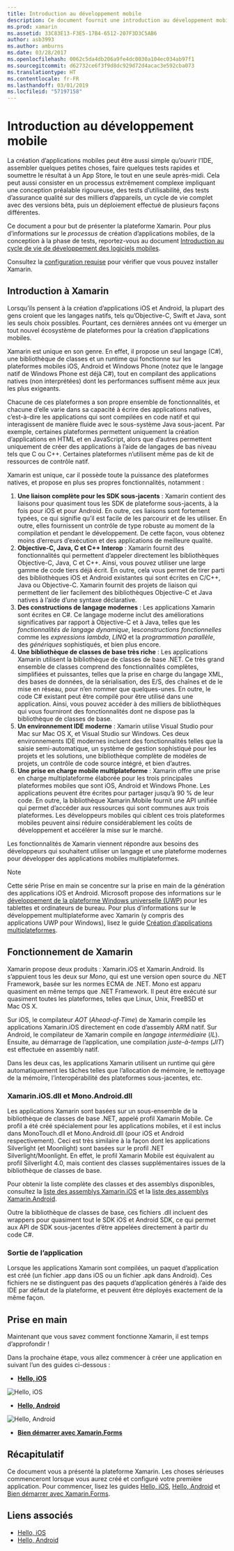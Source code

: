 ```yaml
---
title: Introduction au développement mobile
description: Ce document fournit une introduction au développement mobile. Il traite de Xamarin, de son fonctionnement et des applications qu’il génère.
ms.prod: xamarin
ms.assetid: 33C83E13-F3E5-17B4-6512-207F3D3C5AB6
author: asb3993
ms.author: amburns
ms.date: 03/28/2017
ms.openlocfilehash: 0062c5da4db206a9fe4dc0030a104ec034ab97f1
ms.sourcegitcommit: d62732ce6f3f9d8dc929d72d4acac3e592cba073
ms.translationtype: HT
ms.contentlocale: fr-FR
ms.lasthandoff: 03/01/2019
ms.locfileid: "57197158"
---
```

# <a name="introduction-to-mobile-development"></a>Introduction au développement mobile

La création d’applications mobiles peut être aussi simple qu’ouvrir l’IDE, assembler quelques petites choses, faire quelques tests rapides et soumettre le résultat à un App Store, le tout en une seule après-midi. Cela peut aussi consister en un processus extrêmement complexe impliquant une conception préalable rigoureuse, des tests d’utilisabilité, des tests d’assurance qualité sur des milliers d’appareils, un cycle de vie complet avec des versions bêta, puis un déploiement effectué de plusieurs façons différentes.

Ce document a pour but de présenter la plateforme Xamarin. Pour plus d’informations sur le *processus* de création d’applications mobiles, de la conception à la phase de tests, reportez-vous au document [Introduction au cycle de vie de développement des logiciels mobiles](~/cross-platform/get-started/introduction-to-mobile-sdlc.md).

Consultez la [configuration requise](~/cross-platform/get-started/requirements.md#macos-requirements) pour vérifier que vous pouvez installer Xamarin.

## <a name="introduction-to-xamarin"></a>Introduction à Xamarin

Lorsqu’ils pensent à la création d’applications iOS et Android, la plupart des gens croient que les langages natifs, tels qu’Objective-C, Swift et Java, sont les seuls choix possibles. Pourtant, ces dernières années ont vu émerger un tout nouvel écosystème de plateformes pour la création d’applications mobiles.

Xamarin est unique en son genre. En effet, il propose un seul langage (C#), une bibliothèque de classes et un runtime qui fonctionne sur les plateformes mobiles iOS, Android et Windows Phone (notez que le langage natif de Windows Phone est déjà C#), tout en compilant des applications natives (non interprétées) dont les performances suffisent même aux jeux les plus exigeants.

Chacune de ces plateformes a son propre ensemble de fonctionnalités, et chacune d’elle varie dans sa capacité à écrire des applications natives, c’est-à-dire les applications qui sont compilées en code natif et qui interagissent de manière fluide avec le sous-système Java sous-jacent. Par exemple, certaines plateformes permettent uniquement la création d’applications en HTML et en JavaScript, alors que d’autres permettent uniquement de créer des applications à l’aide de langages de bas niveau tels que C ou C++. Certaines plateformes n’utilisent même pas de kit de ressources de contrôle natif.

Xamarin est unique, car il possède toute la puissance des plateformes natives, et propose en plus ses propres fonctionnalités, notamment :

1.   **Une liaison complète pour les SDK sous-jacents** : Xamarin contient des liaisons pour quasiment tous les SDK de plateforme sous-jacents, à la fois pour iOS et pour Android. En outre, ces liaisons sont fortement typées, ce qui signifie qu’il est facile de les parcourir et de les utiliser. En outre, elles fournissent un contrôle de type robuste au moment de la compilation et pendant le développement. De cette façon, vous obtenez moins d’erreurs d’exécution et des applications de meilleure qualité.
1.   **Objective-C, Java, C et C++ Interop** : Xamarin fournit des fonctionnalités qui permettent d’appeler directement les bibliothèques Objective-C, Java, C et C++. Ainsi, vous pouvez utiliser une large gamme de code tiers déjà écrit. En outre, cela vous permet de tirer parti des bibliothèques iOS et Android existantes qui sont écrites en C/C++, Java ou Objective-C. Xamarin fournit des projets de liaison qui permettent de lier facilement des bibliothèques Objective-C et Java natives à l’aide d’une syntaxe déclarative.
1.   **Des constructions de langage modernes** : Les applications Xamarin sont écrites en C#. Ce langage moderne inclut des améliorations significatives par rapport à Objective-C et à Java, telles que les *fonctionnalités de langage dynamique*, les*constructions fonctionnelles* comme les *expressions lambda*, *LINQ* et la *programmation parallèle*, des *génériques*  sophistiqués, et bien plus encore.
1.   **Une bibliothèque de classes de base très riche** : Les applications Xamarin utilisent la bibliothèque de classes de base .NET. Ce très grand ensemble de classes comprend des fonctionnalités complètes, simplifiées et puissantes, telles que la prise en charge du langage XML, des bases de données, de la sérialisation, des E/S, des chaînes et de le mise en réseau, pour n’en nommer que quelques-unes. En outre, le code C# existant peut être compilé pour être utilisé dans une application. Ainsi, vous pouvez accéder à des milliers de bibliothèques qui vous fourniront des fonctionnalités dont ne dispose pas la bibliothèque de classes de base.
1.   **Un environnement IDE moderne** : Xamarin utilise Visual Studio pour Mac sur Mac OS X, et Visual Studio sur Windows. Ces deux environnements IDE modernes incluent des fonctionnalités telles que la saisie semi-automatique, un système de gestion sophistiqué pour les projets et les solutions, une bibliothèque complète de modèles de projets, un contrôle de code source intégré, et bien d’autres.
1.   **Une prise en charge mobile multiplateforme** : Xamarin offre une prise en charge multiplateforme élaborée pour les trois principales plateformes mobiles que sont iOS, Android et Windows Phone. Les applications peuvent être écrites pour partager jusqu’à 90 % de leur code. En outre, la bibliothèque Xamarin.Mobile fournit une API unifiée qui permet d’accéder aux ressources qui sont communes aux trois plateformes. Les développeurs mobiles qui ciblent ces trois plateformes mobiles peuvent ainsi réduire considérablement les coûts de développement et accélérer la mise sur le marché.


Les fonctionnalités de Xamarin viennent répondre aux besoins des développeurs qui souhaitent utiliser un langage et une plateforme modernes pour développer des applications mobiles multiplateformes.


> [!NOTE]
> Cette série Prise en main se concentre sur la prise en main de la génération des applications iOS et Android. Microsoft propose des informations sur le [développement de la plateforme Windows universelle (UWP)](https://docs.microsoft.com/windows/uwp/develop/) pour les tablettes et ordinateurs de bureau. Pour plus d’informations sur le développement multiplateforme avec Xamarin (y compris des applications UWP pour Windows), lisez le guide [Création d’applications multiplateformes](~/cross-platform/app-fundamentals/building-cross-platform-applications/index.md).



## <a name="how-does-xamarin-work"></a>Fonctionnement de Xamarin

Xamarin propose deux produits : Xamarin.iOS et Xamarin.Android. Ils s’appuient tous les deux sur *Mono*, qui est une version open source du .NET Framework, basée sur les normes ECMA de .NET. Mono est apparu quasiment en même temps que .NET Framework. Il peut être exécuté sur quasiment toutes les plateformes, telles que Linux, Unix, FreeBSD et Mac OS X.

Sur iOS, le compilateur *AOT* (*Ahead-of-Time*) de Xamarin compile les applications Xamarin.iOS directement en code d’assembly ARM natif. Sur Android, le compilateur de Xamarin compile en *langage intermédiaire* (*IL*). Ensuite, au démarrage de l’application, une compilation *juste-à-temps* (*JIT*) est effectuée en assembly natif.

Dans les deux cas, les applications Xamarin utilisent un runtime qui gère automatiquement les tâches telles que l’allocation de mémoire, le nettoyage de la mémoire, l’interopérabilité des plateformes sous-jacentes, etc.



### <a name="xamariniosdll-and-monoandroiddll"></a>Xamarin.iOS.dll et Mono.Android.dll

Les applications Xamarin sont basées sur un sous-ensemble de la bibliothèque de classes de base .NET, appelé profil Xamarin Mobile. Ce profil a été créé spécialement pour les applications mobiles, et il est inclus dans MonoTouch.dll et Mono.Android.dll (pour iOS et Android respectivement). Ceci est très similaire à la façon dont les applications Silverlight (et Moonlight) sont basées sur le profil .NET Silverlight/Moonlight. En effet, le profil Xamarin Mobile est équivalent au profil Silverlight 4.0, mais contient des classes supplémentaires issues de la bibliothèque de classes de base.

Pour obtenir la liste complète des classes et des assemblys disponibles, consultez la [liste des assemblys Xamarin.iOS](~/cross-platform/internals/available-assemblies.md?context=xamarin/ios) et la [liste des assemblys Xamarin.Android](~/cross-platform/internals/available-assemblies.md?context=xamarin/android).

Outre la bibliothèque de classes de base, ces fichiers .dll incluent des wrappers pour quasiment tout le SDK iOS et Android SDK, ce qui permet aux API de SDK sous-jacentes d’être appelées directement à partir du code C#.

### <a name="application-output"></a>Sortie de l’application

Lorsque les applications Xamarin sont compilées, un paquet d’application est créé (un fichier .app dans iOS ou un fichier .apk dans Android). Ces fichiers ne se distinguent pas des paquets d’application générés à l’aide des IDE par défaut de la plateforme, et peuvent être déployés exactement de la même façon.

## <a name="getting-started"></a>Prise en main

Maintenant que vous savez comment fonctionne Xamarin, il est temps d’approfondir !

Dans la prochaine étape, vous allez commencer à créer une application en suivant l’un des guides ci-dessous :

* [**Hello, iOS**](~/ios/get-started/hello-ios/index.md)

![](introduction-to-mobile-development-images/ios.png "Hello, iOS")

* [**Hello, Android**](~/android/get-started/hello-android/index.md)

![](introduction-to-mobile-development-images/android.png "Hello, Android")

* [**Bien démarrer avec Xamarin.Forms**](~/get-started/index.yml)

## <a name="summary"></a>Récapitulatif

Ce document vous a présenté la plateforme Xamarin. Les choses sérieuses commenceront lorsque vous aurez créé et configuré votre première application. Pour commencer, lisez les guides [Hello, iOS](~/ios/get-started/hello-ios/index.md), [Hello, Android](~/android/get-started/hello-android/index.md) et [Bien démarrer avec Xamarin.Forms](~/get-started/index.yml).

## <a name="related-links"></a>Liens associés

- [Hello, iOS](~/ios/get-started/hello-ios/index.md)
- [Hello, Android](~/android/get-started/hello-android/index.md)
